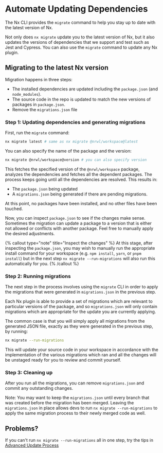 # Automate Updating Dependencies

The Nx CLI provides the `migrate` command to help you stay up to date with the latest version of Nx.

Not only does `nx migrate` update you to the latest version of Nx, but it also updates the versions of dependencies that we support and test such as Jest and Cypress. You can also use the `migrate` command to update any Nx plugin.

## Migrating to the latest Nx version

Migration happens in three steps:

- The installed dependencies are updated including the `package.json` (and `node_modules`).
- The source code in the repo is updated to match the new versions of packages in `package.json`.
- Remove the `migrations.json` file

### Step 1: Updating dependencies and generating migrations

First, run the `migrate` command:

```bash
nx migrate latest # same as nx migrate @nrwl/workspace@latest
```

You can also specify the name of the package and the version:

```bash
nx migrate @nrwl/workspace@version # you can also specify version
```

This fetches the specified version of the `@nrwl/workspace` package, analyzes the dependencies and fetches all the dependent packages. The process keeps going until all the dependencies are resolved. This results in:

- The `package.json` being updated
- A `migrations.json` being generated if there are pending migrations.

At this point, no packages have been installed, and no other files have been touched.

Now, you can inspect `package.json` to see if the changes make sense. Sometimes the migration can update a package to a version that is either not allowed or conflicts with another package. Feel free to manually apply the desired adjustments.

{% callout type="note" title="Inspect the changes" %}
At this stage, after inspecting the `package.json`, you may wish to manually run the appropriate install command for your workspace (e.g. `npm install`, `yarn`, or `pnpm install`) but in the next step `nx migrate --run-migrations` will also run this automatically for you.
{% /callout %}

### Step 2: Running migrations

The next step in the process involves using the `migrate` CLI in order to apply the migrations that were generated in `migrations.json` in the previous step.

Each Nx plugin is able to provide a set of migrations which are relevant to particular versions of the package, and so `migrations.json` will only contain migrations which are appropriate for the update you are currently applying.

The common case is that you will simply apply all migrations from the generated JSON file, exactly as they were generated in the previous step, by running:

```bash
nx migrate --run-migrations
```

This will update your source code in your workspace in accordance with the implementation of the various migrations which ran and all the changes will be unstaged ready for you to review and commit yourself.

### Step 3: Cleaning up

After you run all the migrations, you can remove `migrations.json` and commit any outstanding changes.

Note: You may want to keep the `migrations.json` until every branch that was created before the migration has been merged. Leaving the `migrations.json` in place allows devs to run `nx migrate --run-migrations` to apply the same migration process to their newly merged code as well.

## Problems?

If you can't run `nx migrate --run-migrations` all in one step, try the tips in [Advanced Update Process](/recipes/other/advanced-update)
